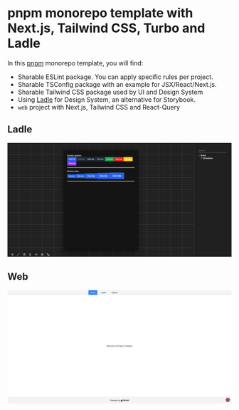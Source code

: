 # pnpm monorepo template with Next.js, Tailwind CSS, Turbo and Ladle

In this [pnpm](https://pnpm.io/) monorepo template, you will find:

- Sharable ESLint package. You can apply specific rules per project.
- Sharable TSConfig package with an example for JSX/React/Next.js.
- Sharable Tailwind CSS package used by UI and Design System
- Using [Ladle](https://ladle.dev/) for Design System, an alternative for Storybook.
- `web` project with Next.js, Tailwind CSS and React-Query

## Ladle

![](./.github/ladle.png)

## Web

![](./.github/web.png)
